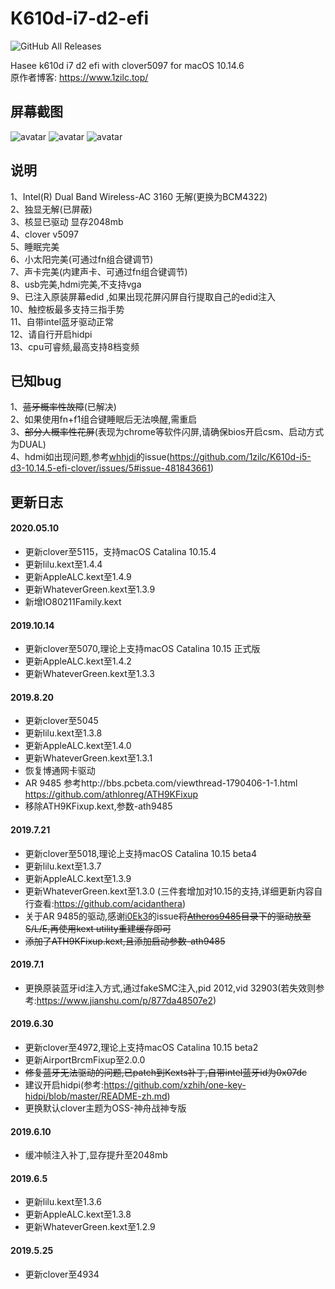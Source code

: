 # K610d-i7-d2-efi
<img alt="GitHub All Releases" src="https://img.shields.io/github/downloads/1zilc/K610d-i5-d3-10.14.5-efi-clover/total">&nbsp;

Hasee k610d i7 d2 efi with clover5097 for macOS 10.14.6  
原作者博客: https://www.1zilc.top/

屏幕截图
-----

![avatar](https://raw.githubusercontent.com/jmxl/K610d-i7-d2-Hackintosh/clover/screenshots/screenshot0.png)
![avatar](https://raw.githubusercontent.com/jmxl/K610d-i7-d2-Hackintosh/clover/screenshots/screenshot1.png)
![avatar](https://raw.githubusercontent.com/jmxl/K610d-i7-d2-Hackintosh/clover/screenshots/screenshot3.png)

说明
-----
1、Intel(R) Dual Band Wireless-AC 3160 无解(更换为BCM4322)  
2、独显无解(已屏蔽)  
3、核显已驱动 显存2048mb  
4、clover v5097  
5、睡眠完美  
6、小太阳完美(可通过fn组合键调节)  
7、声卡完美(内建声卡、可通过fn组合键调节)  
8、usb完美,hdmi完美,不支持vga  
9、已注入原装屏幕edid ,如果出现花屏闪屏自行提取自己的edid注入  
10、触控板最多支持三指手势  
11、自带intel蓝牙驱动正常  
12、请自行开启hidpi  
13、cpu可睿频,最高支持8档变频


已知bug
------
1、~~蓝牙概率性故障~~(已解决)  
2、如果使用fn+f1组合键睡眠后无法唤醒,需重启  
3、~~部分人概率性花屏~~(表现为chrome等软件闪屏,请确保bios开启csm、启动方式为DUAL)  
4、hdmi如出现问题,参考[whhjdi](https://github.com/whhjdi)的issue(https://github.com/1zilc/K610d-i5-d3-10.14.5-efi-clover/issues/5#issue-481843661)  

更新日志
-------
#### 2020.05.10
* 更新clover至5115，支持macOS Catalina 10.15.4
* 更新lilu.kext至1.4.4
* 更新AppleALC.kext至1.4.9
* 更新WhateverGreen.kext至1.3.9
* 新增IO80211Family.kext

#### 2019.10.14
* 更新clover至5070,理论上支持macOS Catalina 10.15 正式版  
* 更新AppleALC.kext至1.4.2  
* 更新WhateverGreen.kext至1.3.3  

#### 2019.8.20
* 更新clover至5045
* 更新lilu.kext至1.3.8  
* 更新AppleALC.kext至1.4.0  
* 更新WhateverGreen.kext至1.3.1  
* 恢复博通网卡驱动
* AR 9485 参考http://bbs.pcbeta.com/viewthread-1790406-1-1.html
https://github.com/athlonreg/ATH9KFixup
* 移除ATH9KFixup.kext,参数-ath9485

#### 2019.7.21
* 更新clover至5018,理论上支持macOS Catalina 10.15 beta4  
* 更新lilu.kext至1.3.7  
* 更新AppleALC.kext至1.3.9  
* 更新WhateverGreen.kext至1.3.0  (三件套增加对10.15的支持,详细更新内容自行查看:https://github.com/acidanthera)  
* 关于AR 9485的驱动,感谢[i0Ek3](https://github.com/i0Ek3)的issue~~将[Atheros9485](https://github.com/1zilc/K610d-i5-d3-10.14.5-efi-clover/tree/master/Atheros9485)目录下的驱动放至S/L/E,再使用kext utility重建缓存即可~~  
* ~~添加了ATH9KFixup.kext,且添加启动参数-ath9485~~

#### 2019.7.1
* 更换原装蓝牙id注入方式,通过fakeSMC注入,pid 2012,vid 32903(若失效则参考:https://www.jianshu.com/p/877da48507e2)  

#### 2019.6.30
* 更新clover至4972,理论上支持macOS Catalina 10.15 beta2  
* 更新AirportBrcmFixup至2.0.0  
* ~~修复蓝牙无法驱动的问题,已patch到Kexts补丁,自带intel蓝牙id为0x07dc~~  
* 建议开启hidpi(参考:https://github.com/xzhih/one-key-hidpi/blob/master/README-zh.md)  
* 更换默认clover主题为OSS-神舟战神专版  

#### 2019.6.10
* 缓冲帧注入补丁,显存提升至2048mb  

#### 2019.6.5
* 更新lilu.kext至1.3.6  
* 更新AppleALC.kext至1.3.8  
* 更新WhateverGreen.kext至1.2.9  

#### 2019.5.25
* 更新clover至4934
